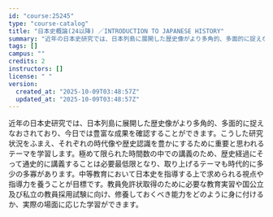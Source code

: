 ```yaml
---
id: "course:25245"
type: "course-catalog"
title: "日本史概論(24以降) ／INTRODUCTION TO JAPANESE HISTORY"
summary: "近年の日本史研究では、日本列島に展開した歴史像がより多角的、多面的に捉えなおされており、今日では豊富な成果を確認することができます。こうした研究状況をふまえ、それぞれの時代像や歴史認識を豊かにするために重要と思われるテーマを学習します。極め…"
tags: []
campus: ""
credits: 2
instructors: []
license: " "
version:
  created_at: "2025-10-09T03:48:57Z"
  updated_at: "2025-10-09T03:48:57Z"
---
```


近年の日本史研究では、日本列島に展開した歴史像がより多角的、多面的に捉えなおされており、今日では豊富な成果を確認することができます。こうした研究状況をふまえ、それぞれの時代像や歴史認識を豊かにするために重要と思われるテーマを学習します。極めて限られた時間数の中での講義のため、歴史経過にそって通史的に講義することは必要最低限となり、取り上げるテーマも時代的に多少の多寡があります。中等教育において日本史を指導する上で求められる視点や指導力を養うことが目標です。教員免許状取得のために必要な教育実習や国公立及び私立の教員採用試験に向け、修養しておくべき能力をどのように身に付けるか、実際の場面に応じた学習ができます。
